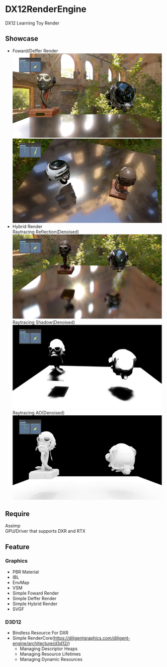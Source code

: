 # DX12RenderEngine
DX12 Learning Toy Render

## Showcase
- Foward/Deffer Render
![avatar](Doc/DefferRender.png)  
![avatar](Doc/VSM.png)  
- Hybrid Render  
Raytracing Reflection(Denoised)
![avatar](Doc/RT_Reflection.png)
Raytracing Shadow(Denoised)
![avatar](Doc/RT_Shadow.png)
Raytracing AO(Denoised)
![avatar](Doc/RT_AO.png)
## Require
Assimp  
GPU/Driver that supports DXR and RTX
## Feature
### Graphics 
- PBR Material   
- IBL  
- EnvMap
- VSM
- Simple Foward Render
- Simple Deffer Render
- Simple Hybrid Render
- SVGF
### D3D12
- Bindless Resource For DXR
- Simple RenderCore(https://diligentgraphics.com/diligent-engine/architecture/d3d12/)
  - Managing Descriptor Heaps
  - Managing Resource Lifetimes
  - Managing Dynamic Resources
